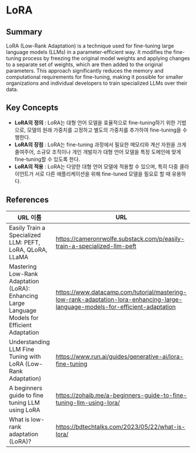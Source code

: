 # LoRA

## Summary
LoRA (Low-Rank Adaptation) is a technique used for fine-tuning large language models (LLMs) in a parameter-efficient way. It modifies the fine-tuning process by freezing the original model weights and applying changes to a separate set of weights, which are then added to the original parameters. This approach significantly reduces the memory and computational requirements for fine-tuning, making it possible for smaller organizations and individual developers to train specialized LLMs over their data.

## Key Concepts
- **LoRA의 정의** : LoRA는 대형 언어 모델을 효율적으로 fine-tuning하기 위한 기법으로, 모델의 원래 가중치를 고정하고 별도의 가중치를 추가하여 fine-tuning을 수행한다.
- **LoRA의 장점** : LoRA는 fine-tuning 과정에서 필요한 메모리와 계산 자원을 크게 줄여주어, 소규모 조직이나 개인 개발자가 대형 언어 모델을 특정 도메인에 맞게 fine-tuning할 수 있도록 한다.
- **LoRA의 적용** : LoRA는 다양한 대형 언어 모델에 적용할 수 있으며, 특히 다중 클라이언트가 서로 다른 애플리케이션을 위해 fine-tuned 모델을 필요로 할 때 유용하다.

## References
| URL 이름 | URL |
| --- | --- |
| Easily Train a Specialized LLM: PEFT, LoRA, QLoRA, LLaMA | https://cameronrwolfe.substack.com/p/easily-train-a-specialized-llm-peft |
| Mastering Low-Rank Adaptation (LoRA): Enhancing Large Language Models for Efficient Adaptation | https://www.datacamp.com/tutorial/mastering-low-rank-adaptation-lora-enhancing-large-language-models-for-efficient-adaptation |
| Understanding LLM Fine Tuning with LoRA (Low-Rank Adaptation) | https://www.run.ai/guides/generative-ai/lora-fine-tuning |
| A beginners guide to fine tuning LLM using LoRA | https://zohaib.me/a-beginners-guide-to-fine-tuning-llm-using-lora/ |
| What is low-rank adaptation (LoRA)? | https://bdtechtalks.com/2023/05/22/what-is-lora/ |